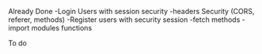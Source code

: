 Already Done
-Login Users with session security
-headers Security (CORS, referer, methods)
-Register users with security session
-fetch methods
-import modules functions


To do 
